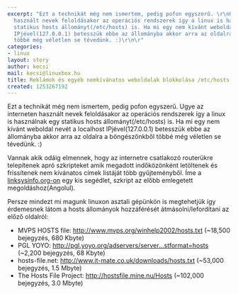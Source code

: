 ```yaml
---
excerpt: "Ezt a technikát még nem ismertem, pedig pofon egyszerű. \r\nUgye az interneten
  használt nevek feloldásakor az operációs rendszerek így a linux is használnak egy
  statikus hosts állományt(/etc/hosts) is. Ha mi egy nem kívánt weboldal nevét a localhost
  IPjével(127.0.0.1) betesszük ebbe az állományba akkor arra az oldalra a böngészőnkből
  többé még véletlen se tévedünk. :)\r\n\r"
categories:
- linux
layout: story
author: kecsi
mail: kecsi@linuxbox.hu
title: Reklámok és egyéb nemkívánatos weboldalak blokkolása /etc/hosts állománnyal
created: 1253267192
---
```

Ezt a technikát még nem ismertem, pedig pofon egyszerű. 
Ugye az interneten használt nevek feloldásakor az operációs rendszerek így a linux is használnak egy statikus hosts állományt(/etc/hosts) is. Ha mi egy nem kívánt weboldal nevét a localhost IPjével(127.0.0.1) betesszük ebbe az állományba akkor arra az oldalra a böngészőnkből többé még véletlen se tévedünk. :)

Vannak akik odáig elmennek, hogy az internetre csatlakozó routerükre telepítenek apró szkripteket amik megadott indőközönként letöltenek és frissítenek nem kívánatos címek listáját több gyűjteményből. Íme a <a href="http://www.linksysinfo.org/forums/showthread.php?p=323869">linksysinfo.org-on</a> egy kis segédlet, szkript az előbb emlegetett megoldáshoz(Angolul).

Persze mindezt mi magunk linuxon asztali gépünkön is megtehetjük így érdemesnek látom a hosts állományok hozzáférését átmásolni/lefordítani az előző oldalról:
<ul><li>MVPS HOSTS file: <a href="http://www.mvps.org/winhelp2002/hosts.txt" target="_blank">http://www.mvps.org/winhelp2002/hosts.txt</a> (~18,500 bejegyzés, 680 Kbyte)</li>
<li>PGL YOYO: <a href="http://pgl.yoyo.org/adservers/serverlist.php?hostformat=hosts" target="_blank">http://pgl.yoyo.org/adservers/server...stformat=hosts</a> (~2,200 bejegyzés, 68 Kbyte)</li>

<li>hosts-file.net: <a href="http://www.it-mate.co.uk/downloads/hosts.txt" target="_blank">http://www.it-mate.co.uk/downloads/hosts.txt</a> (~53,000 bejegyzés, 1.5 Mbyte)</li>
<li>The Hosts File Project: <a href="http://hostsfile.mine.nu/Hosts" target="_blank">http://hostsfile.mine.nu/Hosts</a> (~102,000 bejegyzés, 3.0 Mbyte)</li>
</ul>

